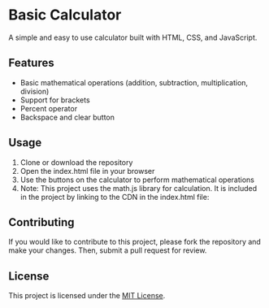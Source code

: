 # Basic Calculator

A simple and easy to use calculator built with HTML, CSS, and JavaScript.

## Features
- Basic mathematical operations (addition, subtraction, multiplication, division)
- Support for brackets
- Percent operator
- Backspace and clear button

## Usage
1. Clone or download the repository
2. Open the index.html file in your browser
3. Use the buttons on the calculator to perform mathematical operations
4. Note: This project uses the math.js library for calculation. It is included in the project by linking to the CDN in the index.html file: <script src="https://cdnjs.cloudflare.com/ajax/libs/mathjs/6.2.3/math.min.js"></script>


## Contributing
If you would like to contribute to this project, please fork the repository and make your changes. Then, submit a pull request for review.

## License
This project is licensed under the [MIT License](https://opensource.org/licenses/MIT).
